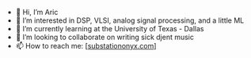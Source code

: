 - 👋 Hi, I’m Aric
- 👀 I’m interested in DSP, VLSI, analog signal processing, and a little ML
- 🌱 I’m currently learning at the University of Texas - Dallas
- 💞️ I’m looking to collaborate on writing sick djent music
- 📫 How to reach me: [[substationonyx.com](https://substationonyx.com/about/contact/)]

<!---
aric-fowler/aric-fowler is a ✨ special ✨ repository because its `README.md` (this file) appears on your GitHub profile.
You can click the Preview link to take a look at your changes.
--->
